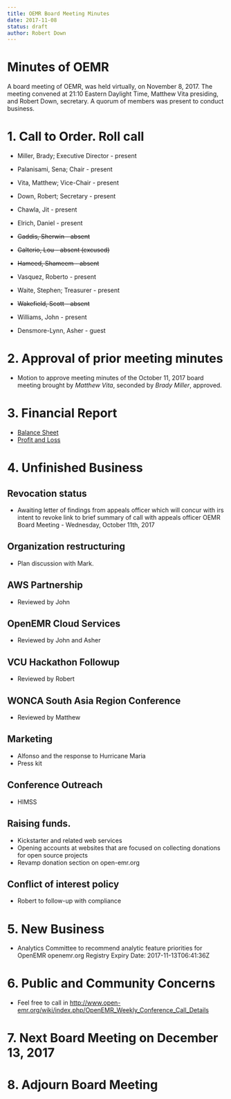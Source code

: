 ```yaml
---
title: OEMR Board Meeting Minutes
date: 2017-11-08
status: draft
author: Robert Down
---
```


# Minutes of OEMR

A board meeting of OEMR, was held virtually, on November 8, 2017. The meeting
convened at 21:10 Eastern Daylight Time, Matthew Vita presiding, and Robert
Down, secretary. A quorum of members was present to conduct business.

# 1. Call to Order. Roll call

* Miller, Brady; Executive Director - present
* Palanisami, Sena; Chair - present
* Vita, Matthew; Vice-Chair - present
* Down, Robert; Secretary - present
* Chawla, Jit - present
* Elrich, Daniel - present
* ~~Gaddis, Sherwin - absent~~
* ~~Galterio, Lou - absent (excused)~~
* ~~Hameed, Shameem - absent~~
* Vasquez, Roberto - present
* Waite, Stephen; Treasurer - present
* ~~Wakefield, Scott - absent~~
* Williams, John - present

* Densmore-Lynn, Asher - guest

# 2. Approval of prior meeting minutes

* Motion to approve meeting minutes of the October 11, 2017 board meeting
  brought by *Matthew Vita*, seconded by *Brady Miller*, approved.

# 3. Financial Report

* [Balance Sheet](https://discourse-uploads-openemr.s3.amazonaws.com/original/2X/b/b7d4d24b61949752ccf123414cae17902e7bf07d.pdf)
* [Profit and Loss](https://discourse-uploads-openemr.s3.amazonaws.com/original/2X/5/55549dfeb099e4c1587155b287bb0a6b5edf67b1.pdf)

# 4. Unfinished Business

## Revocation status

* Awaiting letter of findings from appeals officer which will concur with irs
  intent to revoke link to brief summary of call with appeals officer OEMR Board
  Meeting - Wednesday, October 11th, 2017

## Organization restructuring

* Plan discussion with Mark.

## AWS Partnership

* Reviewed by John

## OpenEMR Cloud Services

* Reviewed by John and Asher

## VCU Hackathon Followup

* Reviewed by Robert

## WONCA South Asia Region Conference

* Reviewed by Matthew

## Marketing

* Alfonso and the response to Hurricane Maria
* Press kit

## Conference Outreach

* HIMSS

## Raising funds.

* Kickstarter and related web services
* Opening accounts at websites that are focused on collecting donations for open
  source projects
* Revamp donation section on open-emr.org

## Conflict of interest policy

* Robert to follow-up with compliance

# 5. New Business

* Analytics Committee to recommend analytic feature priorities for OpenEMR
  openemr.org Registry Expiry Date: 2017-11-13T06:41:36Z

# 6. Public and Community Concerns

* Feel free to call in http://www.open-emr.org/wiki/index.php/OpenEMR_Weekly_Conference_Call_Details

# 7. Next Board Meeting on December 13, 2017

# 8. Adjourn Board Meeting
      
